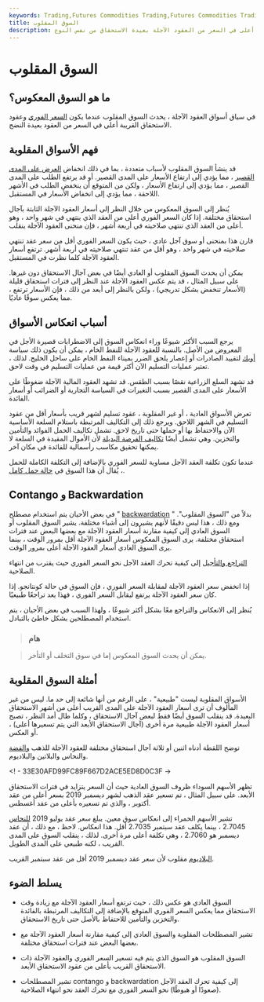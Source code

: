 ```yaml
---
keywords: Trading,Futures Commodities Trading,Futures Commodities Trading Strategy and Education,Futures and Commodities Trading,Strategy and Education
title: السوق المقلوب
description: يحدث السوق المعكوس عندما تكون العقود الآجلة قريبة الاستحقاق أعلى في السعر من العقود الآجلة بعيدة الاستحقاق من نفس النوع.
---
```


# السوق المقلوب
## ما هو السوق المعكوس؟

في سياق أسواق العقود الآجلة ، يحدث السوق المقلوب عندما يكون [السعر الفوري](/spotprice) وعقود الاستحقاق القريبة أعلى في السعر من العقود بعيدة النضج.

## فهم الأسواق المقلوبة

قد ينشأ السوق المقلوب لأسباب متعددة ، بما في ذلك انخفاض [العرض على المدى القصير](/supply) ، مما يؤدي إلى ارتفاع الأسعار على المدى القصير. أو قد يرتفع الطلب على المدى القصير ، مما يؤدي إلى ارتفاع الأسعار ، ولكن من المتوقع أن ينخفض الطلب في الأشهر اللاحقة ، مما يؤدي إلى انخفاض الأسعار في المستقبل.

يُنظر إلى السوق المعكوس من خلال النظر إلى أسعار العقود الآجلة الثابتة بآجال استحقاق مختلفة. إذا كان السعر الفوري أعلى من العقد الذي ينتهي في شهر واحد ، وهو أعلى من العقد الذي تنتهي صلاحيته في أربعة أشهر ، فإن منحنى العقود الآجلة ينقلب.

قارن هذا بمنحنى أو سوق آجل عادي ، حيث يكون السعر الفوري أقل من سعر عقد تنتهي صلاحيته في شهر واحد ، وهو أقل من عقد تنتهي صلاحيته في أربعة أشهر. ترتفع أسعار العقود الآجلة كلما نظرت في المستقبل.

يمكن أن يحدث السوق المقلوب أو العادي أيضًا في بعض آجال الاستحقاق دون غيرها. على سبيل المثال ، قد يتم عكس العقود الآجلة عند النظر إلى فترات استحقاق قليلة (الأسعار تنخفض بشكل تدريجي) ، ولكن بالنظر إلى أبعد من ذلك ، فإن الأسعار ترتفع ، مما يعكس سوقًا عاديًا.

## أسباب انعكاس الأسواق

يرجع السبب الأكثر شيوعًا وراء انعكاس السوق إلى الاضطرابات قصيرة الأجل في المعروض من الأصل. بالنسبة للعقود الآجلة للنفط الخام ، يمكن أن يكون ذلك سياسة [أوبك](/opec) لتقييد الصادرات أو إعصار يلحق الضرر بميناء النفط الخام على ساحل الخليج. لذلك ، تعتبر عمليات التسليم الآن أكثر قيمة من عمليات التسليم في وقت لاحق.

قد تشهد السلع الزراعية نقصًا بسبب الطقس. قد تشهد العقود المالية الآجلة ضغوطًا على الأسعار على المدى القصير بسبب التغيرات في السياسة التجارية أو الضرائب أو أسعار الفائدة.

تعرض الأسواق العادية ، أو غير المقلوبة ، عقود تسليم لشهر قريب بأسعار أقل من عقود التسليم في الشهر اللاحق. ويرجع ذلك إلى التكاليف المرتبطة باستلام السلعة الأساسية الآن والاحتفاظ بها أو حملها حتى تاريخ لاحق. تشمل تكاليف الحمل الفوائد والتأمين والتخزين. وهي تشمل أيضًا [تكاليف الفرصة البديلة](/opportunitycost) لأن الأموال المقيدة في السلعة لا يمكنها تحقيق مكاسب رأسمالية للفائدة في مكان آخر.

عندما تكون تكلفة العقد الآجل مساوية للسعر الفوري بالإضافة إلى التكلفة الكاملة للحمل ، يُقال أن هذا السوق في [حالة حمل كامل](/fullcarry).

## Contango و Backwardation

في بعض الأحيان يتم استخدام مصطلح " [backwardation](/backwardation) " بدلاً من "السوق المقلوب". ومع ذلك ، هذا ليس دقيقًا لأنهم يشيرون إلى أشياء مختلفة. يشير السوق المقلوب أو السوق العادي إلى كيفية مقارنة أسعار العقود الآجلة مع بعضها البعض عند فترات استحقاق مختلفة. يرى السوق المعكوس أسعار العقود الآجلة أقل بمرور الوقت ، بينما يرى السوق العادي أسعار العقود الآجلة أعلى بمرور الوقت.

[التراجع والتأجيل](/contango) إلى كيفية تحرك العقد الآجل نحو السعر الفوري حيث يقترب من انتهاء الصلاحية.

إذا انخفض سعر العقود الآجلة لمقابلة السعر الفوري ، فإن السوق في حالة كونتانجو. إذا كان سعر العقود الآجلة يرتفع ليقابل السعر الفوري ، فهذا يعد تراجعًا طبيعيًا.

يُنظر إلى الانعكاس والتراجع معًا بشكل أكثر شيوعًا ، ولهذا السبب في بعض الأحيان ، يتم استخدام المصطلحين بشكل خاطئ بالتبادل.

> ### هام

> يمكن أن يحدث السوق المعكوس إما في سوق التخلف أو التأخر.

>

## أمثلة السوق المقلوبة

الأسواق المقلوبة ليست "طبيعية" ، على الرغم من أنها شائعة إلى حد ما. ليس من غير المألوف أن ترى أسعار العقود الآجلة على المدى القريب أعلى من أشهر الاستحقاق البعيدة. قد ينقلب السوق أيضًا فقط لبعض آجال الاستحقاق ، وكلما طال أمد النظر ، تصبح أسعار العقود الآجلة طبيعية مرة أخرى (آجال الاستحقاق الأبعد التي يتم تسعيرها أعلى) ، أو العكس.

توضح اللقطة أدناه اثنين أو ثلاثة آجال استحقاق مختلفة للعقود الآجلة للذهب [والفضة](/silver) والنحاس والبلاتين والبلاديوم.

<! - 33E30AFD99FC89F667D2ACE5ED8D0C3F ->

تظهر الأسهم السوداء ظروف السوق العادية حيث أن السعر يتزايد في فترات الاستحقاق الأبعد. على سبيل المثال ، تم تسعير عقد الذهب لشهر ديسمبر 2019 بسعر أعلى من عقد أكتوبر ، والذي تم تسعيره بأعلى من عقد أغسطس.

تشير الأسهم الحمراء إلى انعكاس سوق معين. يبلغ سعر عقد يوليو 2019 [للنحاس](/copper) 2.7045 ، بينما يكلف عقد سبتمبر 2.7035 أقل. هذا انعكاس. لاحظ ، مع ذلك ، أن عقد ديسمبر هو 2.7060 ، وهي تكلفة أعلى مرة أخرى. لذلك ، ينقلب السوق على المدى القريب ، لكنه طبيعي على المدى الطويل.

[البلاديوم](/palladium) مقلوب لأن سعر عقد ديسمبر 2019 أقل من عقد سبتمبر القريب.

## يسلط الضوء

- السوق العادي هو عكس ذلك ، حيث ترتفع أسعار العقود الآجلة مع زيادة وقت الاستحقاق مما يعكس السعر الفوري المتوقع بالإضافة إلى التكاليف المرتبطة بالفائدة والتخزين والتأمين للاحتفاظ بالأصل حتى تاريخ الاستحقاق.

- تشير المصطلحات المقلوبة والسوق العادي إلى كيفية مقارنة أسعار العقود الآجلة مع بعضها البعض عند فترات استحقاق مختلفة.

- السوق المقلوب هو السوق الذي يتم فيه تسعير السعر الفوري والعقود الآجلة ذات الاستحقاق القريب بأعلى من عقود الاستحقاق الأبعد.

- تشير المصطلحات contango و backwardation إلى كيفية تحرك العقد الآجل (صعودًا أو هبوطًا) نحو السعر الفوري مع تحرك العقد نحو انتهاء الصلاحية.

